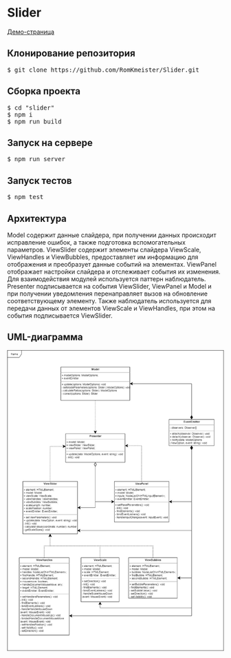 # Slider
<a href="https://romkmeister.github.io/Slider/dist/index.html">Демо-страница</a>
<h2>Клонирование репозитория</h2>
 <pre>$ git clone https://github.com/RomKmeister/Slider.git</pre>
<h2>Сборка проекта</h2>
<pre>
$ cd "slider"
$ npm i
$ npm run build</pre>
<h2>Запуск на сервере</h2>
<pre>$ npm run server</pre>

<h2>Запуск тестов</h2>
<pre>$ npm test</pre>

<h2>Архитектура</h2>
Model содержит данные слайдера, при получении данных происходит исправление ошибок, а также подготовка вспомогательных параметров. 
ViewSlider содержит элементы слайдера ViewScale, ViewHandles и ViewBubbles, предоставляет им информацию для отображения и преобразует данные событий на элементах.
ViewPanel отображает настройки слайдера и отслеживает события их изменения.
Для взаимодействия модулей используется паттерн наблюдатель. Presenter подписывается на события ViewSlider, ViewPanel и Model и при получении уведомления перенаправляет вызов на обновление соответствующему элементу. Также наблюдатель используется для передачи данных от элементов ViewScale и ViewHandles, при этом на события подписывается ViewSlider.

<h2>UML-диаграмма</h2>
<img src="https://github.com/RomKmeister/Slider/blob/master/UML.jpg" alt="uml">